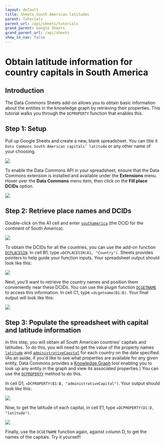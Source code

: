 ```yaml
---
layout: default
title: Sheets South American latitudes
parent: Tutorials
parent_url: /api/sheets/tutorials
grand_parent: Google Sheets
grand_parent_url: /api/sheets
show_in_nav: false
---
```


# Obtain latitude information for country capitals in South America

## Introduction
The Data Commons Sheets add-on allows you to obtain basic information about the entities in the knowledge graph by retrieving their properties. This tutorial walks you through the `DCPROPERTY` function that enables this.

## Step 1: Setup
Pull up Google Sheets and create a new, blank spreadsheet. You can title it `Data Commons South American capitals’ latitude` or any other name of your choosing.

![](/assets/images/sheets/tutorials/sheets_latitude_tutorial_1.png)

To enable the Data Commons API in your spreadsheet, ensure that the Data Commons extension is installed and available under the **Extensions** menu. Hover over the **Data Commons** menu item, then click on the **Fill place DCIDs** option.

 ![](/assets/images/sheets/tutorials/sheets_latitude_tutorial_2.png)

## Step 2: Retrieve place names and DCIDs
Double-click on the A1 cell and enter [`southamerica`](https://datacommons.org/browser/southamerica) (the DCID for the continent of South America).

![](/assets/images/sheets/tutorials/sheets_latitude_tutorial_3.png)

To obtain the DCIDs for all the countries, you can use the add-on function [`DCPLACESIN`](/api/sheets/places_in.html). In cell B1, type `=DCPLACESIN(A1, "Country")`. Sheets provides pointers to help guide your function inputs. Your spreadsheet output should look like this:

![](/assets/images/sheets/tutorials/sheets_latitude_tutorial_4.png)

Next, you’ll want to retrieve the country names and position them conveniently near these DCIDs. You can use the plugin function [`DCGETNAME`](/api/sheets/get_name.html) to access this information. In cell C1, type `=dcgetname(B1:B)`. Your final output will look like this:

![](/assets/images/sheets/tutorials/sheets_latitude_tutorial_5.png)

## Step 3: Populate the spreadsheet with capital and latitude information
In this step, you will obtain all South American countries’ capitals and latitudes. To do this, you will need to get the value of the property names [`latitude`](https://datacommons.org/browser/latitude) and [`administrativeCapital`](https://datacommons.org/browser/administrativeCapital) for each country on the date specified. (As an aside, if you'd like to see what properties are available for any given entity, Data Commons provides a [Knowledge Graph](https://datacommons.org/browser) tool enabling you to look up any entity in the graph and view its associated properties.) You can use the [`DCPROPERTY`](/api/sheets/get_property.html) method to do this.

In cell D1, `=DCPROPERTY(B1:B, "administrativeCapital")`. Your output should look like this:

![](/assets/images/sheets/tutorials/sheets_latitude_tutorial_6.png)

Now, to get the latitude of each capital, in cell E1, type `=DCPROPERTY(D1:D, "latitude")`.

![](/assets/images/sheets/tutorials/sheets_latitude_tutorial_7.png)

Finally, use the `DCGETNAME` function again, against column D, to get the names of the capitals. Try it yourself!
